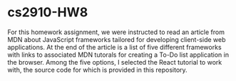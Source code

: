 # cs2910-HW8
For this homework assignment, we were instructed to read an article from MDN about JavaScript frameworks tailored for developing client-side web applications. At the end of the article is a list of five different frameworks with links to associated MDN tutorals for creating a To-Do list application in the browser. Among the five options, I selected the React tutorial to work with, the source code for which is provided in this repository.

